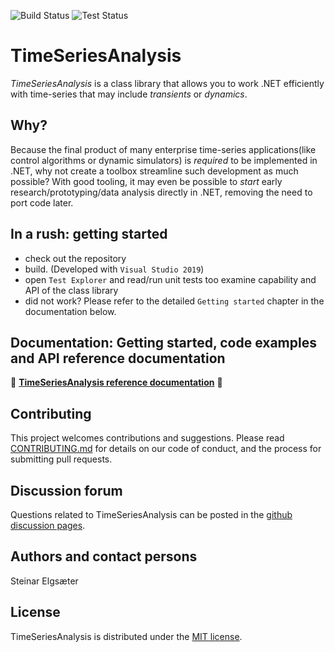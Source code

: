 
![Build Status](https://github.com/equinor/TimeSeriesAnalysis/actions/workflows/build.yml/badge.svg?branch=master)
![Test Status](https://github.com/equinor/TimeSeriesAnalysis/actions/workflows/tests.yml/badge.svg?branch=master)


# TimeSeriesAnalysis
*TimeSeriesAnalysis* is a class library that allows you to work .NET efficiently with time-series that may include *transients* or *dynamics*.

## Why?
Because the final product of many enterprise time-series applications(like control algorithms or dynamic simulators) is *required* to be implemented in .NET, why not create a toolbox streamline such development as much possible? With good tooling, it may even be possible to *start* early research/prototyping/data analysis directly in .NET, removing the need to port code later.

## In a rush: getting started

- check out the repository 
- build. (Developed with ``Visual Studio 2019``)
- open ``Test Explorer`` and read/run unit tests too examine capability and API of the class library
- did not work? Please refer to the detailed ``Getting started`` chapter in the documentation below.

## Documentation: Getting started, code examples and API reference documentation

:red_circle: **<a href="https://equinor.github.io/TimeSeriesAnalysis">TimeSeriesAnalysis reference documentation</a>** :red_circle:

## Contributing
This project welcomes contributions and suggestions. 
Please read [CONTRIBUTING.md](contributing.md) for details on our code of conduct, and the process for submitting pull requests. 

## Discussion forum
Questions related to TimeSeriesAnalysis can be posted in the [github discussion pages](https://github.com/equinor/TimeSeriesAnalysis/discussions).

## Authors and contact persons
Steinar Elgsæter

## License
TimeSeriesAnalysis is distributed under the [MIT license](LICENSE).

